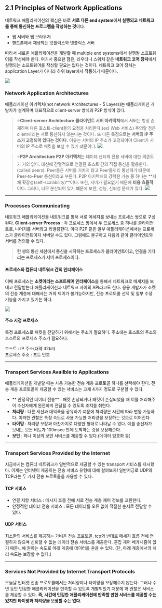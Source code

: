 ## 2.1 Principles of Network Applications

네트워크 애플리케이션의 핵심은 바로 **서로 다른 end system에서 실행되고 네트워크를 통해 통신하는 프로그램을 작성하는 것**이다.

- 웹 서버와 웹 브라우저
- 핸드폰에서 재생되는 넷플릭스와 넷플릭스 서버

따라서 새로운 애플리케이션을 개발할 때 multiple end systems에서 실행될 소프트웨어를 작성해야 한다. 여기서 중요한 점은, 라우터나 스위치 같은 **네트워크 코어 장치**에서 실행되는 소프트웨어를 작성할 필요는 없다는 것이다. 네트워크 코어 장치는 application Layer가 아니라 하위 layer에서 작동하기 때문이다.

![](https://velog.velcdn.com/images/choiyoung6609/post/69c5c235-e080-40f8-b266-1262bb3e3b53/image.png)

### Network Application Architectures
애플리케이션 아키텍처(not network Architectures - 5 Layers)는 애플리케이션 개발자가 설계하며 대표적으로 client-server 방식과 P2P 방식이 있다.

> ⭐**Client-server Architecture**
**클라이언트 서버 아키텍처**에서 서버는 항상 존재하며 다른 호스트-client들의 요청을 처리한다.(ex) Web 서비스) 주의할 점은 client끼리는 서로 통신하지 않는다는 것이다. 
또 다른 특징으로는 **서버의 IP 주소가 고정되어 있다는 것이다.** 이유는 서버의 IP 주소가 고정되어야 Client가 서버의 IP 주소로 패킷을 보낼 수 있기 떄문이다.
![](https://velog.velcdn.com/images/choiyoung6609/post/8c5b255f-3b70-4259-82de-881879bb4fe8/image.png)


> ⭐**P2P Architecture**
**P2P 아키텍처**는 데이터 센터의 전용 서버에 대한 의존도가 거의 없다. 대신에 간헐적으로 연결된 호스트 간의 직접 통신을 활용한다. (called peers). Peer들은 서버를 거치지 않고 Peer들끼리 통신하기 떄문에 Peer-to-Peer 통신이라고 부른다.
P2P 아키텍처의 강력한 기능 중 하나는 **자체 확장성(self-scalability)**이다. 또한, 서버가 필요없기 때문에 **비용 효율적**이다. 
그러나, 너무 분산되어 있기 떄문에 보안, 성능, 신뢰성 문제가 있다.
![](https://velog.velcdn.com/images/choiyoung6609/post/15571bf0-a43a-42ca-8977-86c8786dd0b4/image.png)

---
### Processes Communicating
네트워크 애플리케이션을 네트워크를 통해 서로 메세지를 보내는 프로세스 쌍으로 구성된다. 
**Client-server Process** :  각 프로세스 쌍에서 두 프로세스 중 하나를 클라이언트로, 나머지를 서버라고 라벨링한다. 이때 P2P 같은 일부 애플리케이션에서는 프로세스가 클라이언트이자 서버일 수도 있다. 그럼에도 불구하고 다음과 같이 클라이언트와 서버를 정의할 수 있다.

> **한 쌍의 통신 세션에서 통신을 시작하는 프로세스가 클라이언트이고, 연결을 기다리는 프로세스가 서버 프로세스이다.**

#### 프로세스와 컴퓨터 네트워크 간의 인터페이스
이때 프로세스는 **소켓이라는 소프트웨어 인터페이스**를 통해서 네트워크로 메세지를 보내고 전달받는다.애플리케이션과 네트워크 사이의 API라고도 한다. 응용 개발자가 소켓의 전송 계층에 대해서는 거의 제어가 불가능하지만, 전송 프로토콜 선택 및 일부 수정 기능을 가지고 있기는 하다.

![](https://velog.velcdn.com/images/choiyoung6609/post/3430074f-8d99-4e8c-b6a9-a599f9a8b7aa/image.png)


#### 주소 지정 프로세스
특정 프로세스로 패킷을 전달하기 위해서는 주소가 필요하다. 주소에는 호스트의 주소와 호스트의 프로세스 주소가 필요하다.

호스트 : IP 주소(대략 32bit)</br>
프로세스 주소 : 포트 번호

---

### Transport Services Availble to Applications
애플리케이션을 개발할 때는 사용 가능한 전송 계층 프로토콜 하나를 선택해야 한다. 전송 계층 프로토콜이 제공할 수 있는 서비스는 크게 4가지 정도로 구분할 수 있다.

- ** 안정적인 데이터 전송** : 패킷 손상되거나 패킷이 손실되었을 때 이를 처리해주어 수신자에게 완전하게 전달될 수 있도록 조치를 취한다. 
- **처리량** : 다른 세션과 대역폭을 공유하기 떄문에 처리량은 시간에 따라 변동 가능하다. 이러한 관찰은 특정 속도로 사용 가능한 처리량을 보장하는 것으로 이어진다. 
- **타이밍** : 처리량 보장과 마찬가지로 다양한 형태로 나타날 수 있다. 예를 송신자가 보내는 모든 비트가 100msec 안에 도착하는 것을 보장해준다.
- **보안** : 하나 이상의 보안 서비스를 제공할 수 있다.(데이터 암호화 등)

---

### Transport Services Provided by the Internet
지금까지는 컴퓨터 네트워크가 일반적으로 제공할 수 있는 transport 서비스를 제시했다. 이제는 인터넷이 제공하는 전송 서비스 유형에 대해 살펴보자! 일반저긍로 UDP와 TCP라는 두 가지 전송 프로토콜을 사용할 수 있다.

#### TCP 서비스
- 연결 지향 서비스 : 메시지 흐름 전에 서로 전송 계층 제어 정보를 교환한다.
- 안정적인 데이터 전송 서비스 : 모든 데이터를 오류 없이 적절한 순서로 전달할 수 있다.
    
#### UDP 서비스
최소한의 서비스를 제공하는 가벼운 전송 프로토콜. tcp와 반대로 메세지 흐름 전에 연결하지 않으며 신뢰할 수 없는 데이터 전송 서비스를 제공한다. 혼잡 제어 메카니즘이 없기 때문ㄴ에 원하는 속도로 아래 계층에 데이터를 쏟을 수 있다. (단, 아래 계층에서의 처리 속도는 보장할 수 없다.)

---

### Services Not Provided by Internet Transport Protocols
오늘날 인터넷 전송 프로토콜에서는 처리량이나 타이밍을 보장해주지 않는다. 그러나 수년 동안 민감한 애플리케이션을 만족할 수 있도록 개발되었기 때문에 꽤 괜찮은 서비스를 제공할 수 있다.
**즉, 시간에 민감한 애플리케이션에 만족할 만한 서비스를 제공할 수는 있지만 타이망과 처리량을 보장할 수는 없다.**
